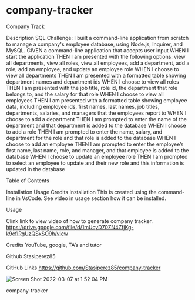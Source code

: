 # company-tracker
Company Track

Description SQL Challenge: I built a command-line application from scratch to manage a company's employee database, using Node.js, Inquirer, and MySQL.
GIVEN a command-line application that accepts user input
WHEN I start the application
THEN I am presented with the following options: view all departments, view all roles, view all employees, add a department, add a role, add an employee, and update an employee role
WHEN I choose to view all departments
THEN I am presented with a formatted table showing department names and department ids
WHEN I choose to view all roles
THEN I am presented with the job title, role id, the department that role belongs to, and the salary for that role
WHEN I choose to view all employees
THEN I am presented with a formatted table showing employee data, including employee ids, first names, last names, job titles, departments, salaries, and managers that the employees report to
WHEN I choose to add a department
THEN I am prompted to enter the name of the department and that department is added to the database
WHEN I choose to add a role
THEN I am prompted to enter the name, salary, and department for the role and that role is added to the database
WHEN I choose to add an employee
THEN I am prompted to enter the employee’s first name, last name, role, and manager, and that employee is added to the database
WHEN I choose to update an employee role
THEN I am prompted to select an employee to update and their new role and this information is updated in the database

Table of Contents

Installation
Usage
Credits
Installation This is created using the command-line in VsCode. See video in usage section how it can be installed.

Usage

Clink link to view video of how to generate company tracker. https://drive.google.com/file/d/1mUcyD70ZN4ZfjKg-k9cfIRgUzQSxSO9h/view

Credits YouTube, google, TA’s and tutor

Github Stasiperez85

GitHub Links https://github.com/Stasiperez85/company-tracker

![Screen Shot 2022-03-07 at 1 52 04 PM](https://user-images.githubusercontent.com/78401136/157120489-4051089a-2455-4bda-b674-4b1f6d03554d.png)


company-tracker
